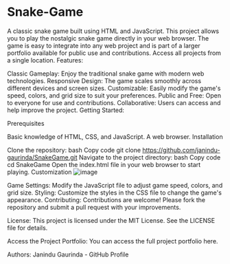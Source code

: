 # Snake-Game
A classic snake game built using HTML and JavaScript. This project allows you to play the nostalgic snake game directly in your web browser. The game is easy to integrate into any web project and is part of a larger portfolio available for public use and contributions. Access all projects from a single location.
Features:

Classic Gameplay: Enjoy the traditional snake game with modern web technologies.
Responsive Design: The game scales smoothly across different devices and screen sizes.
Customizable: Easily modify the game's speed, colors, and grid size to suit your preferences.
Public and Free: Open to everyone for use and contributions.
Collaborative: Users can access and help improve the project.
Getting Started:

Prerequisites

Basic knowledge of HTML, CSS, and JavaScript.
A web browser.
Installation

Clone the repository:
bash
Copy code
git clone https://github.com/janindu-gaurinda/SnakeGame.git
Navigate to the project directory:
bash
Copy code
cd SnakeGame
Open the index.html file in your web browser to start playing.
Customization
![image](https://github.com/user-attachments/assets/2db87baf-4d22-4070-af00-04c66fb2ab44)

Game Settings: Modify the JavaScript file to adjust game speed, colors, and grid size.
Styling: Customize the styles in the CSS file to change the game's appearance.
Contributing: Contributions are welcome! Please fork the repository and submit a pull request with your improvements.

License: This project is licensed under the MIT License. See the LICENSE file for details.

Access the Project Portfolio: You can access the full project portfolio here.

Authors: Janindu Gaurinda - GitHub Profile

